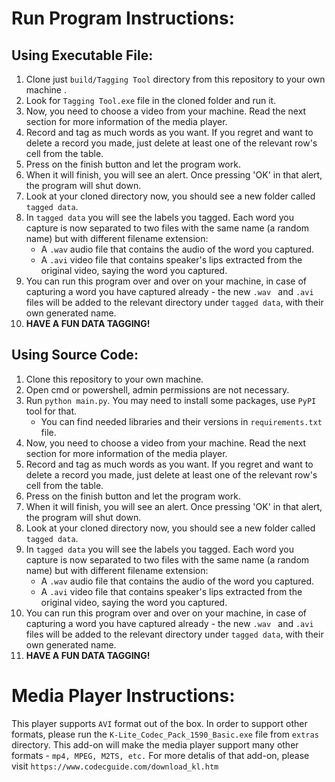 # Run Program Instructions:
## Using Executable File:
1. Clone just `build/Tagging Tool` directory from this repository to your own machine .
2. Look for `Tagging Tool.exe` file in the cloned folder and run it.
3. Now, you need to choose a video from your machine. Read the next section for more information of the media player.
4. Record and tag as much words as you want. If you regret and want to delete a record you made, just delete at least one of the relevant row's cell from the table.
5. Press on the finish button and let the program work.
6. When it will finish, you will see an alert. Once pressing 'OK' in that alert, the program will shut down.
7. Look at your cloned directory now, you should see a new folder called `tagged data`.
8. In `tagged data` you will see the labels you tagged. Each word you capture is now separated to two files with the same name (a random name) but with different filename extension:
    - A `.wav` audio file that contains the audio of the word you captured.
    - A `.avi` video file that contains speaker's lips extracted from the original video, saying the word you captured.
9. You can run this program over and over on your machine, in case of capturing a word you have captured already - the new `.wav ` and `.avi` files will be added to the relevant directory under `tagged data`, with their own generated name.
10. **HAVE A FUN DATA TAGGING!**

## Using Source Code:
1. Clone this repository to your own machine.
2. Open cmd or powershell, admin permissions are not necessary.
3. Run `python main.py`. You may need to install some packages, use `PyPI` tool for that.
    - You can find needed libraries and their versions in `requirements.txt` file.
4. Now, you need to choose a video from your machine. Read the next section for more information of the media player.
5. Record and tag as much words as you want. If you regret and want to delete a record you made, just delete at least one of the relevant row's cell from the table.
6. Press on the finish button and let the program work.
7. When it will finish, you will see an alert. Once pressing 'OK' in that alert, the program will shut down.
8. Look at your cloned directory now, you should see a new folder called `tagged data`.
9. In `tagged data` you will see the labels you tagged. Each word you capture is now separated to two files with the same name (a random name) but with different filename extension:
    - A `.wav` audio file that contains the audio of the word you captured.
    - A `.avi` video file that contains speaker's lips extracted from the original video, saying the word you captured.
10. You can run this program over and over on your machine, in case of capturing a word you have captured already - the new `.wav ` and `.avi` files will be added to the relevant directory under `tagged data`, with their own generated name.
11. **HAVE A FUN DATA TAGGING!**

# Media Player Instructions:
This player supports `AVI` format out of the box.
In order to support other formats, please run the `K-Lite_Codec_Pack_1590_Basic.exe` file from `extras` directory.
This add-on will make the media player support many other formats - `mp4, MPEG, M2TS, etc.`
For more detalis of that add-on, please visit `https://www.codecguide.com/download_kl.htm`
